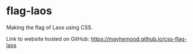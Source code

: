 # flag-laos
Making the flag of Laos using CSS.

Link to website hosted on GitHub: https://mayhemood.github.io/css-flag-laos
